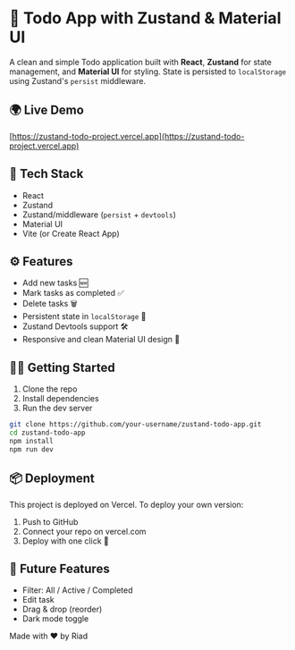 # 📝 Todo App with Zustand & Material UI

A clean and simple Todo application built with **React**, **Zustand** for state management, and **Material UI** for styling. State is persisted to `localStorage` using Zustand's `persist` middleware.

## 🌍 Live Demo

[https://zustand-todo-project.vercel.app](https://zustand-todo-project.vercel.app)

## 🚀 Tech Stack

- React
- Zustand
- Zustand/middleware (`persist` + `devtools`)
- Material UI
- Vite (or Create React App)

## ⚙️ Features

- Add new tasks 🆕  
- Mark tasks as completed ✅  
- Delete tasks 🗑  
- Persistent state in `localStorage` 💾  
- Zustand Devtools support 🛠  
- Responsive and clean Material UI design 🎨

## 🧑‍💻 Getting Started

1. Clone the repo  
2. Install dependencies  
3. Run the dev server

```bash
git clone https://github.com/your-username/zustand-todo-app.git
cd zustand-todo-app
npm install
npm run dev
```

## 📦 Deployment
This project is deployed on Vercel. To deploy your own version:
1. Push to GitHub
2. Connect your repo on vercel.com
3. Deploy with one click 🎉

## 🧠 Future Features
- Filter: All / Active / Completed
- Edit task
- Drag & drop (reorder)
- Dark mode toggle

Made with ❤️ by Riad
